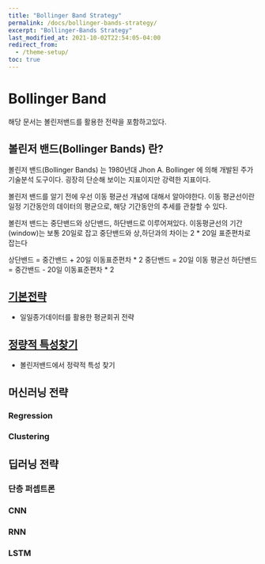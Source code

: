 ```yaml
---
title: "Bollinger Band Strategy"
permalink: /docs/bollinger-bands-strategy/
excerpt: "Bollinger-Bands Strategy"
last_modified_at: 2021-10-02T22:54:05-04:00
redirect_from:
  - /theme-setup/
toc: true
---
```


# Bollinger Band

해당 문서는 볼린저밴드를 활용한 전략을 포함하고있다.

## 볼린저 밴드(Bollinger Bands) 란?
볼린저 밴드(Bollinger Bands) 는 1980년대 Jhon A. Bollinger 에 의해 개발된 주가 기술분석 도구이다. 굉장히 단순해 보이는 지표이지만 강력한 지표이다.

볼린저 밴드를 알기 전에 우선 이동 평균선 개념에 대해서 알아야한다. 이동 평균선이란 일정 기간동안의 데이터의 평균으로, 해당 기간동안의 추세를 관찰할 수 있다.

볼린저 밴드는 중단밴드와 상단밴드, 하단밴드로 이루어져있다. 이동평균선의 기간(window)는 보통 20일로 잡고 중단밴드와 상,하단과의 차이는 2 * 20일 표준편차로 잡는다

상단밴드 = 중간밴드 + 20일 이동표준편차 * 2
중단밴드 = 20일 이동 평균선
하단밴드 = 중간밴드 - 20일 이동표준편차 * 2


## [기본전략](/posts/2021/09/24/20210924_1/)
- 일일종가데이터를 활용한 평균회귀 전략


## [정량적 특성찾기](/posts/2021/10/06/20211006_1/)
- 볼린저밴드에서 정략적 특성 찾기

## 머신러닝 전략
### Regression
### Clustering


## 딥러닝 전략
### 단층 퍼셉트론
### CNN
### RNN
### LSTM